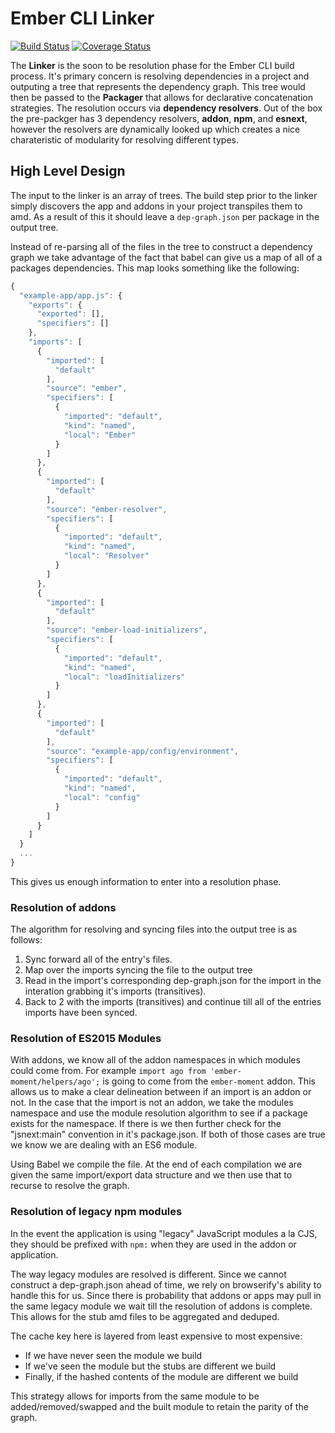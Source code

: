 # Ember CLI Linker

[![Build Status][travis-badge]][travis-badge-url] [![Coverage Status](https://coveralls.io/repos/chadhietala/ember-cli-linker/badge.svg?branch=coveralls)](https://coveralls.io/r/chadhietala/ember-cli-linker?branch=coveralls)

The __Linker__ is the soon to be resolution phase for the Ember CLI build
process. It's primary concern is resolving dependencies in a project and
outputing a tree that represents the dependency graph.  This tree would then be
passed to the __Packager__ that allows for declarative concatenation
strategies. The resolution occurs via __dependency resolvers__. Out of the box
the pre-packger has 3 dependency resolvers, __addon__, __npm__, and __esnext__,
however the resolvers are dynamically looked up which creates a nice
charateristic of modularity for resolving different types.

## High Level Design

The input to the linker is an array of trees. The build step prior to the
linker simply discovers the app and addons in your project transpiles them to
amd. As a result of this it should leave a `dep-graph.json` per package in the
output tree.

Instead of re-parsing all of the files in the tree to construct a dependency
graph we take advantage of the fact that babel can give us a map of all of a
packages dependencies.  This map looks something like the following:

```js
{
  "example-app/app.js": {
    "exports": {
      "exported": [],
      "specifiers": []
    },
    "imports": [
      {
        "imported": [
          "default"
        ],
        "source": "ember",
        "specifiers": [
          {
            "imported": "default",
            "kind": "named",
            "local": "Ember"
          }
        ]
      },
      {
        "imported": [
          "default"
        ],
        "source": "ember-resolver",
        "specifiers": [
          {
            "imported": "default",
            "kind": "named",
            "local": "Resolver"
          }
        ]
      },
      {
        "imported": [
          "default"
        ],
        "source": "ember-load-initializers",
        "specifiers": [
          {
            "imported": "default",
            "kind": "named",
            "local": "loadInitializers"
          }
        ]
      },
      {
        "imported": [
          "default"
        ],
        "source": "example-app/config/environment",
        "specifiers": [
          {
            "imported": "default",
            "kind": "named",
            "local": "config"
          }
        ]
      }
    ]
  }
  ...
}
```

This gives us enough information to enter into a resolution phase.

### Resolution of addons

The algorithm for resolving and syncing files into the output tree is as
follows:

1. Sync forward all of the entry's files.
2. Map over the imports syncing the file to the output tree
3. Read in the import's corresponding dep-graph.json for the import in the
   interation grabbing it's imports (transitives).
4. Back to 2 with the imports (transitives) and continue till all of the
   entries imports have been synced.

### Resolution of ES2015 Modules

With addons, we know all of the addon namespaces in which modules could come
from. For example `import ago from 'ember-moment/helpers/ago';` is going to
come from the `ember-moment` addon. This allows us to make a clear delineation
between if an import is an addon or not.  In the case that the import is not an
addon, we take the modules namespace and use the module resolution algorithm to
see if a package exists for the namespace.  If there is we then further check
for the "jsnext:main" convention in it's package.json.  If both of those cases
are true we know we are dealing with an ES6 module.

Using Babel we compile the file. At the end of each compilation we are given
the same import/export data structure and we then use that to recurse to
resolve the graph.

### Resolution of legacy npm modules

In the event the application is using "legacy" JavaScript modules a la CJS,
they should be prefixed with `npm:` when they are used in the addon or
application.

The way legacy modules are resolved is different. Since we cannot construct a
dep-graph.json ahead of time, we rely on browserify's ability to handle this
for us. Since there is probability that addons or apps may pull in the same
legacy module we wait till the resolution of addons is complete. This allows
for the stub amd files to be aggregated and deduped.

The cache key here is layered from least expensive to most expensive:

- If we have never seen the module we build
- If we've seen the module but the stubs are different we build
- Finally, if the hashed contents of the module are different we build

This strategy allows for imports from the same module to be
added/removed/swapped and the built module to retain the parity of the graph.

[travis-badge]: https://travis-ci.org/chadhietala/ember-cli-linker.svg?branch=master
[travis-badge-url]: https://travis-ci.org/chadhietala/ember-cli-linker
